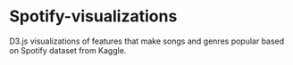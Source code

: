 # Spotify-visualizations
D3.js visualizations of features that make songs and genres popular based on Spotify dataset from Kaggle.
